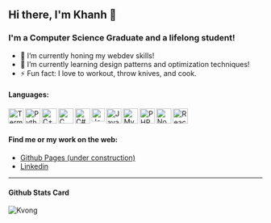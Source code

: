 ## Hi there, I'm Khanh 👋

<!--
**kvong/kvong** is a ✨ _special_ ✨ repository because its `README.md` (this file) appears on your GitHub profile.
- 🤔 I’m looking for help with ...
- 💬 Ask me about ...
- 📫 How to reach me: ...
- 😄 Pronouns: ...
- 👯 I’m looking to collaborate on ...
Here are some ideas to get you started:
-->

### I'm a Computer Science Graduate and a lifelong student! 
- 🔭 I’m currently honing my webdev skills!
- 🌱 I’m currently learning design patterns and optimization techniques!
- ⚡ Fun fact: I love to workout, throw knives, and cook.


#### Languages:
<img align="left" alt="Terminal" width="30px" src="https://img.icons8.com/doodle/48/000000/console--v2.png"/>
<img align="left" alt="Python" width="30px" src="https://img.icons8.com/color/48/000000/python.png" />
<img align="left" alt="C++" width="30px" src="https://img.icons8.com/color/48/000000/c-plus-plus-logo.png"/>
<img align="left" alt="C" width="30px" src="https://img.icons8.com/color/48/000000/c-programming.png"/>
<img align="left" alt="C#" width="30px" src="https://img.icons8.com/color/48/000000/c-sharp-logo.png"/>
<img align="left" alt="Java" width="26px" src="https://img.icons8.com/color/48/000000/java-coffee-cup-logo.png"/>
<img align="left" alt="Javascript" width="30px" src="https://img.icons8.com/color/48/000000/javascript.png"/>
<img align="left" alt="MySQL" width="30px" src="https://img.icons8.com/ios/50/000000/mysql-logo.png"/>
<img align="left" alt="PHP" width="30px" src="https://img.icons8.com/officel/40/000000/php-logo.png"/>
<img align="left" alt="Node" width="30px" src="https://img.icons8.com/color/48/000000/nodejs.png"/>
<img align="left" alt="React" width="30px" src="https://img.icons8.com/color/48/000000/react-native.png"/>

<br/>
<br/>

#### Find me or my work on the web:
- [Github Pages (under construction)](https://kvong.github.io/)
- [Linkedin](https://www.linkedin.com/in/khanh-vong-6b6561171/)

---

#### Github Stats Card
<img align="left" alt="Kvong" src="https://github-readme-stats.vercel.app/api?username=kvong&show_icons=true&theme=vue-dark"/>


